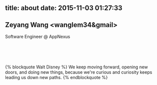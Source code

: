 title: about
date: 2015-11-03 01:27:33
---
## Zeyang Wang <wanglem34&gmail>
Software Engineer @ AppNexus

<br /><br /><br /><br />
{% blockquote Walt Disney %}
We keep moving forward, opening new doors, and doing new things, because we're curious and curiosity keeps leading us down new paths.
{% endblockquote %}
